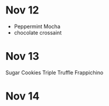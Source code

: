 # Nov 12
- Peppermint Mocha
- chocolate crossaint


# Nov 13 
Sugar Cookies
Triple Truffle Frappichino

# Nov 14
